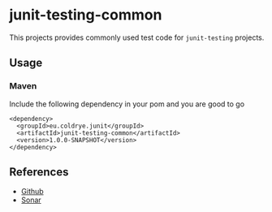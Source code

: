 # junit-testing-common

This projects provides commonly used test code for ``junit-testing`` projects.

## Usage

### Maven

Include the following dependency in your pom and you are good to go

```
<dependency>
  <groupId>eu.coldrye.junit</groupId>
  <artifactId>junit-testing-common</artifactId>
  <version>1.0.0-SNAPSHOT</version>
</dependency>
```

## References

- [Github](https://github.com/coldrye-java/junit-testing/tree/master/junit-testing-common)
- [Sonar](http://coldrye.eu:9000/dashboard?id=eu.coldrye.junit%3Ajunit-testing)
